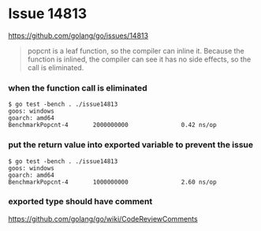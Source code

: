# Issue 14813

https://github.com/golang/go/issues/14813

> popcnt is a leaf function, so the compiler can inline it.
> Because the function is inlined, the compiler can see it has no side effects, so the call is eliminated.

### when the function call is eliminated
```
$ go test -bench . ./issue14813
goos: windows
goarch: amd64
BenchmarkPopcnt-4       2000000000               0.42 ns/op
```
### put the return value into exported variable to prevent the issue
```
$ go test -bench . ./issue14813
goos: windows
goarch: amd64
BenchmarkPopcnt-4       1000000000               2.60 ns/op
```

### exported type should have comment
https://github.com/golang/go/wiki/CodeReviewComments